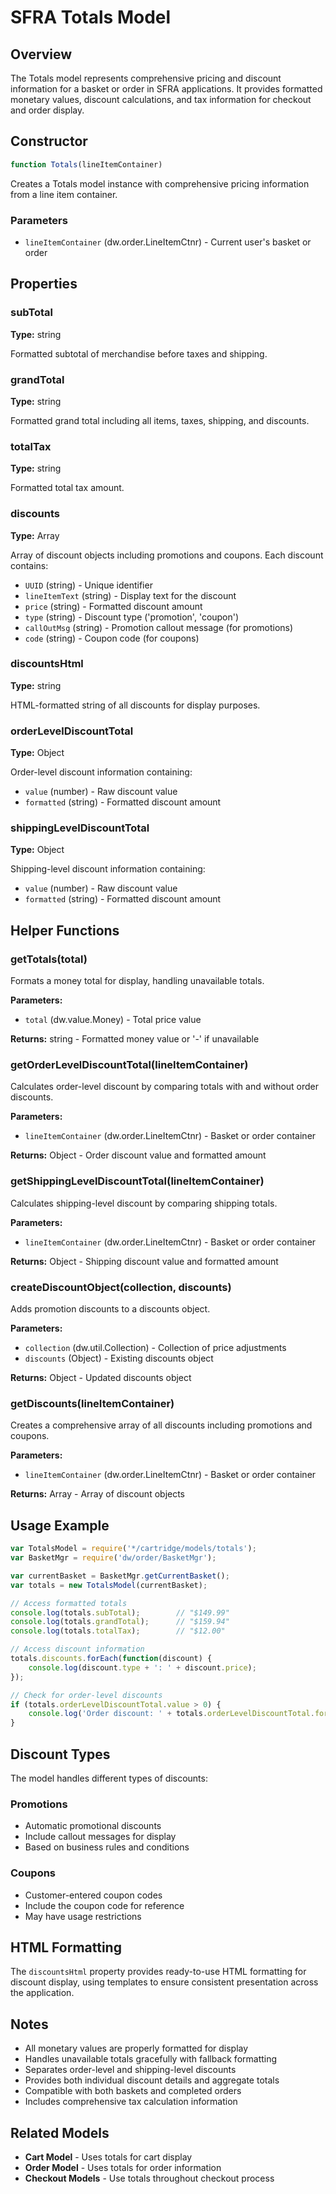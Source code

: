 # SFRA Totals Model

## Overview

The Totals model represents comprehensive pricing and discount information for a basket or order in SFRA applications. It provides formatted monetary values, discount calculations, and tax information for checkout and order display.

## Constructor

```javascript
function Totals(lineItemContainer)
```

Creates a Totals model instance with comprehensive pricing information from a line item container.

### Parameters

- `lineItemContainer` (dw.order.LineItemCtnr) - Current user's basket or order

## Properties

### subTotal
**Type:** string

Formatted subtotal of merchandise before taxes and shipping.

### grandTotal
**Type:** string

Formatted grand total including all items, taxes, shipping, and discounts.

### totalTax
**Type:** string

Formatted total tax amount.

### discounts
**Type:** Array<Object>

Array of discount objects including promotions and coupons. Each discount contains:
- `UUID` (string) - Unique identifier
- `lineItemText` (string) - Display text for the discount
- `price` (string) - Formatted discount amount
- `type` (string) - Discount type ('promotion', 'coupon')
- `callOutMsg` (string) - Promotion callout message (for promotions)
- `code` (string) - Coupon code (for coupons)

### discountsHtml
**Type:** string

HTML-formatted string of all discounts for display purposes.

### orderLevelDiscountTotal
**Type:** Object

Order-level discount information containing:
- `value` (number) - Raw discount value
- `formatted` (string) - Formatted discount amount

### shippingLevelDiscountTotal
**Type:** Object

Shipping-level discount information containing:
- `value` (number) - Raw discount value
- `formatted` (string) - Formatted discount amount

## Helper Functions

### getTotals(total)
Formats a money total for display, handling unavailable totals.

**Parameters:**
- `total` (dw.value.Money) - Total price value

**Returns:** string - Formatted money value or '-' if unavailable

### getOrderLevelDiscountTotal(lineItemContainer)
Calculates order-level discount by comparing totals with and without order discounts.

**Parameters:**
- `lineItemContainer` (dw.order.LineItemCtnr) - Basket or order container

**Returns:** Object - Order discount value and formatted amount

### getShippingLevelDiscountTotal(lineItemContainer)
Calculates shipping-level discount by comparing shipping totals.

**Parameters:**
- `lineItemContainer` (dw.order.LineItemCtnr) - Basket or order container

**Returns:** Object - Shipping discount value and formatted amount

### createDiscountObject(collection, discounts)
Adds promotion discounts to a discounts object.

**Parameters:**
- `collection` (dw.util.Collection) - Collection of price adjustments
- `discounts` (Object) - Existing discounts object

**Returns:** Object - Updated discounts object

### getDiscounts(lineItemContainer)
Creates a comprehensive array of all discounts including promotions and coupons.

**Parameters:**
- `lineItemContainer` (dw.order.LineItemCtnr) - Basket or order container

**Returns:** Array<Object> - Array of discount objects

## Usage Example

```javascript
var TotalsModel = require('*/cartridge/models/totals');
var BasketMgr = require('dw/order/BasketMgr');

var currentBasket = BasketMgr.getCurrentBasket();
var totals = new TotalsModel(currentBasket);

// Access formatted totals
console.log(totals.subTotal);        // "$149.99"
console.log(totals.grandTotal);      // "$159.94"
console.log(totals.totalTax);        // "$12.00"

// Access discount information
totals.discounts.forEach(function(discount) {
    console.log(discount.type + ': ' + discount.price);
});

// Check for order-level discounts
if (totals.orderLevelDiscountTotal.value > 0) {
    console.log('Order discount: ' + totals.orderLevelDiscountTotal.formatted);
}
```

## Discount Types

The model handles different types of discounts:

### Promotions
- Automatic promotional discounts
- Include callout messages for display
- Based on business rules and conditions

### Coupons
- Customer-entered coupon codes
- Include the coupon code for reference
- May have usage restrictions

## HTML Formatting

The `discountsHtml` property provides ready-to-use HTML formatting for discount display, using templates to ensure consistent presentation across the application.

## Notes

- All monetary values are properly formatted for display
- Handles unavailable totals gracefully with fallback formatting
- Separates order-level and shipping-level discounts
- Provides both individual discount details and aggregate totals
- Compatible with both baskets and completed orders
- Includes comprehensive tax calculation information

## Related Models

- **Cart Model** - Uses totals for cart display
- **Order Model** - Uses totals for order information
- **Checkout Models** - Use totals throughout checkout process
